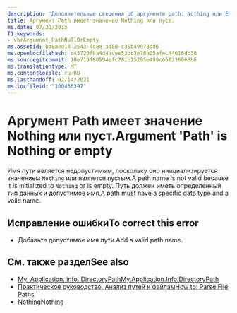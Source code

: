 ```yaml
---
description: 'Дополнительные сведения об аргументе path: Nothing или Empty'
title: Аргумент Path имеет значение Nothing или пуст.
ms.date: 07/20/2015
f1_keywords:
- vbrArgument_PathNullOrEmpty
ms.assetid: ba8aed14-2543-4c8e-ad88-c35b49078dd6
ms.openlocfilehash: c45720f8a4d4adee53bc3e78a25afec44616dc36
ms.sourcegitcommit: 10e719780594efc781b15295e499c66f316068b8
ms.translationtype: MT
ms.contentlocale: ru-RU
ms.lasthandoff: 02/14/2021
ms.locfileid: "100456397"
---
```

# <a name="argument-path-is-nothing-or-empty"></a><span data-ttu-id="45453-103">Аргумент Path имеет значение Nothing или пуст.</span><span class="sxs-lookup"><span data-stu-id="45453-103">Argument 'Path' is Nothing or empty</span></span>

<span data-ttu-id="45453-104">Имя пути является недопустимым, поскольку оно инициализируется значением `Nothing` или является пустым.</span><span class="sxs-lookup"><span data-stu-id="45453-104">A path name is not valid because it is initialized to `Nothing` or is empty.</span></span> <span data-ttu-id="45453-105">Путь должен иметь определенный тип данных и допустимое имя.</span><span class="sxs-lookup"><span data-stu-id="45453-105">A path must have a specific data type and a valid name.</span></span>  
  
## <a name="to-correct-this-error"></a><span data-ttu-id="45453-106">Исправление ошибки</span><span class="sxs-lookup"><span data-stu-id="45453-106">To correct this error</span></span>  
  
- <span data-ttu-id="45453-107">Добавьте допустимое имя пути.</span><span class="sxs-lookup"><span data-stu-id="45453-107">Add a valid path name.</span></span>  
  
## <a name="see-also"></a><span data-ttu-id="45453-108">См. также раздел</span><span class="sxs-lookup"><span data-stu-id="45453-108">See also</span></span>

- [<span data-ttu-id="45453-109">My. Application. info. DirectoryPath</span><span class="sxs-lookup"><span data-stu-id="45453-109">My.Application.Info.DirectoryPath</span></span>](xref:Microsoft.VisualBasic.ApplicationServices.AssemblyInfo.DirectoryPath)
- [<span data-ttu-id="45453-110">Практическое руководство. Анализ путей к файлам</span><span class="sxs-lookup"><span data-stu-id="45453-110">How to: Parse File Paths</span></span>](../developing-apps/programming/drives-directories-files/how-to-parse-file-paths.md)
- [<span data-ttu-id="45453-111">Nothing</span><span class="sxs-lookup"><span data-stu-id="45453-111">Nothing</span></span>](../language-reference/nothing.md)
